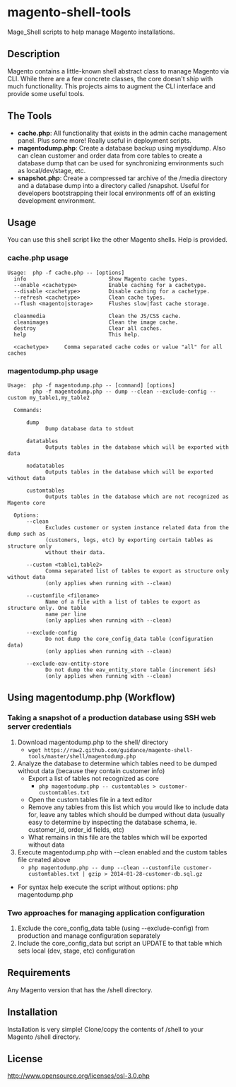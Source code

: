 magento-shell-tools
===================

Mage_Shell scripts to help manage Magento installations.

Description
-------------------

Magento contains a little-known shell abstract class to manage Magento via CLI.
While there are a few concrete classes, the core doesn't ship with much functionality.
This projects aims to augment the CLI interface and provide some useful tools.

The Tools
-------------------

 - **cache.php**: All functionality that exists in the admin cache management panel. Plus some more!
   Really useful in deployment scripts.
 - **magentodump.php**: Create a database backup using mysqldump.  Also can clean customer and order 
   data from core tables to create a database dump that can be used for synchronizing environments
   such as local/dev/stage, etc.
 - **snapshot.php**: Create a compressed tar archive of the /media directory and a database dump into 
   a directory called /snapshot.  Useful for developers bootstrapping their local environments off 
   of an existing development environment.

Usage
-------------------
You can use this shell script like the other Magento shells. Help is provided.

### cache.php usage

    Usage:  php -f cache.php -- [options]
      info                          Show Magento cache types.
      --enable <cachetype>          Enable caching for a cachetype.
      --disable <cachetype>         Disable caching for a cachetype.
      --refresh <cachetype>         Clean cache types.
      --flush <magento|storage>     Flushes slow|fast cache storage.

      cleanmedia                    Clean the JS/CSS cache.
      cleanimages                   Clean the image cache.
      destroy                       Clear all caches.
      help                          This help.

      <cachetype>     Comma separated cache codes or value "all" for all caches

### magentodump.php usage

    Usage:  php -f magentodump.php -- [command] [options]
            php -f magentodump.php -- dump --clean --exclude-config --custom my_table1,my_table2

      Commands:

          dump
                Dump database data to stdout

          datatables
                Outputs tables in the database which will be exported with data

          nodatatables
                Outputs tables in the database which will be exported without data

          customtables
                Outputs tables in the database which are not recognized as Magento core

      Options:
          --clean
                Excludes customer or system instance related data from the dump such as
                (customers, logs, etc) by exporting certain tables as structure only
                without their data.

          --custom <table1,table2>
                Comma separated list of tables to export as structure only without data
                (only applies when running with --clean)

          --customfile <filename>
                Name of a file with a list of tables to export as structure only. One table
                name per line
                (only applies when running with --clean)

          --exclude-config
                Do not dump the core_config_data table (configuration data)
                (only applies when running with --clean)

          --exclude-eav-entity-store
                Do not dump the eav_entity_store table (increment ids)
                (only applies when running with --clean)
    
Using magentodump.php (Workflow)
---------------------
### Taking a snapshot of a production database using SSH web server credentials

  1. Download magentodump.php to the shell/ directory  
     * `wget https://raw2.github.com/guidance/magento-shell-tools/master/shell/magentodump.php`
  1. Analyze the database to determine which tables need to be dumped without data (because they contain customer info)
     * Export a list of tables not recognized as core
       * `php magentodump.php -- customtables > customer-customtables.txt`
     * Open the custom tables file in a text editor
     * Remove any tables from this list which you would like to include data for, leave any tables which should be dumped without data (usually easy to determine by inspecting the database schema, ie. customer_id, order_id fields, etc)
     * What remains in this file are the tables which will be exported without data
  1. Execute magentodump.php with --clean enabled and the custom tables file created above
     * `php magentodump.php -- dump --clean --customfile customer-customtables.txt | gzip > 2014-01-28-customer-db.sql.gz`

*  For syntax help execute the script without options: php magentodump.php

### Two approaches for managing application configuration

  1. Exclude the core_config_data table (using --exclude-config) from production and manage configuration separately
  2. Include the core_config_data but script an UPDATE to that table which sets local (dev, stage, etc) configuration

Requirements
-------------------

Any Magento version that has the /shell directory.

Installation
--------------------

Installation is very simple! Clone/copy the contents of /shell to your Magento /shell directory.

License
-------------------
http://www.opensource.org/licenses/osl-3.0.php

